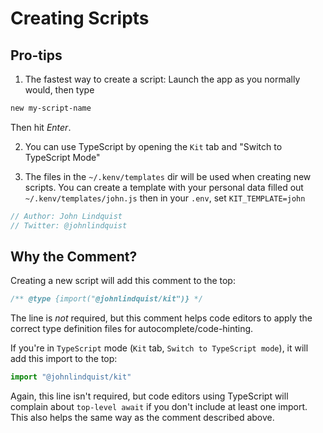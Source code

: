 <meta path="new/new">
      
# Creating Scripts

## Pro-tips

1. The fastest way to create a script: Launch the app as you normally would, then type

```bash
new my-script-name
```

Then hit _Enter_.

2. You can use TypeScript by opening the `Kit` tab and "Switch to TypeScript Mode"

3. The files in the `~/.kenv/templates` dir will be used when creating new scripts. You can create a template with your personal data filled out `~/.kenv/templates/john.js` then in your `.env`, set `KIT_TEMPLATE=john`

```js
// Author: John Lindquist
// Twitter: @johnlindquist
```

## Why the Comment?

Creating a new script will add this comment to the top:

```js
/** @type {import("@johnlindquist/kit")} */
```

The line is _not_ required, but this comment helps code editors to apply the correct type definition files for autocomplete/code-hinting.

If you're in `TypeScript` mode (`Kit` tab, `Switch to TypeScript mode`), it will add this import to the top:

```js
import "@johnlindquist/kit"
```

Again, this line isn't required, but code editors using TypeScript will complain about `top-level await` if you don't include at least one import. This also helps the same way as the comment described above.
